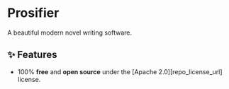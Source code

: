 # Prosifier

A beautiful modern novel writing software.

## ✨ Features
- 100% **free** and **open source** under the [Apache 2.0][repo_license_url] license.
